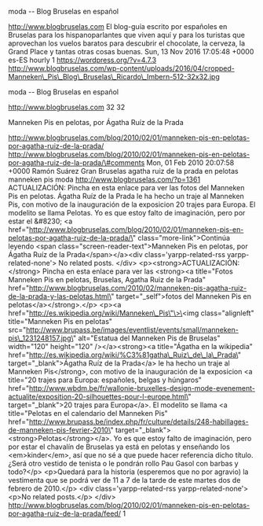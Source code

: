 moda -- Blog Bruselas en español

http://www.blogbruselas.com El blog-guía escrito por españoles en
Bruselas para los hispanoparlantes que viven aquí y para los turistas
que aprovechan los vuelos baratos para descubrir el chocolate, la
cerveza, la Grand Place y tantas otras cosas buenas. Sun, 13 Nov 2016
17:05:48 +0000 es-ES hourly 1 https://wordpress.org/?v=4.7.3
http://www.blogbruselas.com/wp-content/uploads/2016/04/cropped-Manneken\_Pis\_Blog\_Bruselas\_Ricardo\_Imbern-512-32x32.jpg

moda -- Blog Bruselas en español

http://www.blogbruselas.com 32 32

Manneken Pis en pelotas, por Ágatha Ruíz de la Prada

http://www.blogbruselas.com/blog/2010/02/01/manneken-pis-en-pelotas-por-agatha-ruiz-de-la-prada/
http://www.blogbruselas.com/blog/2010/02/01/manneken-pis-en-pelotas-por-agatha-ruiz-de-la-prada/\#comments
Mon, 01 Feb 2010 20:07:58 +0000 Ramón Suárez Gran Bruselas agatha ruiz
de la prada en pelotas manneken pis moda
http://www.blogbruselas.com/?p=1361 ACTUALIZACIÓN: Pincha en esta enlace
para ver las fotos del Manneken Pis en pelotas. Ágatha Ruíz de la Prada
le ha hecho un traje al Manneken Pis, con motivo de la inauguración de
la exposicion 20 trajes para Europa. El modelito se llama Pelotas. Yo es
que estoy falto de imaginación, pero por estar el &\#8230; \<a
href=\"http://www.blogbruselas.com/blog/2010/02/01/manneken-pis-en-pelotas-por-agatha-ruiz-de-la-prada/\"
class=\"more-link\"\>Continúa leyendo \<span
class=\"screen-reader-text\"\>Manneken Pis en pelotas, por Ágatha Ruíz
de la Prada\</span\>\</a\>\<div class=\'yarpp-related-rss
yarpp-related-none\'\> No related posts. \</div\>
\<p\>\<strong\>ACTUALIZACIÓN:\</strong\> Pincha en esta enlace para ver
las \<strong\>\<a title=\"Fotos Manneken Pis en pelotas, Bruselas,
Agatha Ruiz de la Prada\"
href=\"http://www.blogbruselas.com/2010/02/manneken-pis-agatha-ruiz-de-la-prada-y-las-pelotas.html\"
target=\"\_self\"\>fotos del Manneken Pis en
pelotas\</a\>\</strong\>.\</p\> \<p\>\<a
href=\"http://es.wikipedia.org/wiki/Manneken\_Pis\"\>\<img
class=\"alignleft\" title=\"Manneken Pis en pelotas\"
src=\"http://www.brupass.be/images/eventlist/events/small/manneken-pis\_1231248157.jpg\"
alt=\"Estatua del Manneken Pis de Bruselas\" width=\"120\"
height=\"120\" /\>\</a\>\<strong\>\<a title=\"Ágatha en la wikipedia\"
href=\"http://es.wikipedia.org/wiki/%C3%81gatha\_Ruiz\_de\_la\_Prada\"
target=\"\_blank\"\>Ágatha Ruíz de la Prada\</a\> le ha hecho un traje
al Manneken Pis\</strong\>, con motivo de la inauguración de la
exposicion \<a title=\"20 trajes para Europa: españoles, belgas y
húngaros\"
href=\"http://www.wbdm.be/fr/wallonie-bruxelles-design-mode-evenement-actualite/exposition-20-silhouettes-pour-l-europe.html\"
target=\"\_blank\"\>20 trajes para Europa\</a\>. El modelito se llama
\<a title=\"Pelotas en el calendario del Manneken Pis\"
href=\"http://www.brupass.be/index.php/fr/culture/details/248-habillages-de-manneken-pis-fevrier-2010\"
target=\"\_blank\"\>\<strong\>Pelotas\</strong\>\</a\>. Yo es que estoy
falto de imaginación, pero por estar el chavalín de Bruselas ya está en
pelotas y enseñando los \<em\>kinder\</em\>, así que no sé a que puede
hacer referencia dicho título. ¿Será otro vestido de tenista o le
pondrán rollo Pau Gasol con barbas y todo?\</p\> \<p\>Quedará para la
historia (esperemos que no por agravio) la vestimenta que se podrá ver
de 11 a 7 de la tarde de este martes dos de febrero de 2010.\</p\> \<div
class=\'yarpp-related-rss yarpp-related-none\'\> \<p\>No related
posts.\</p\> \</div\>
http://www.blogbruselas.com/blog/2010/02/01/manneken-pis-en-pelotas-por-agatha-ruiz-de-la-prada/feed/
1
